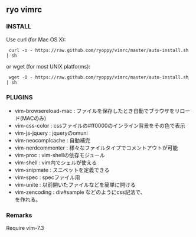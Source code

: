 ## ryo vimrc

### INSTALL

Use curl (for Mac OS X):

     curl -o - https://raw.github.com/ryoppy/vimrc/master/auto-install.sh | sh

or wget (for most UNIX platforms):

     wget -O - https://raw.github.com/ryoppy/vimrc/master/auto-install.sh | sh

### PLUGINS

* vim-browsereload-mac : ファイルを保存したとき自動でブラウザをリロード(MACのみ)
* vim-css-color : cssファイルの#ff0000のインライン背景をその色で表示
* vim-js-jquery : jqueryのomuni
* vim-neocomplcache : 自動補完
* vim-nerdcommenter : 様々なファイルタイプでコメントアウトが可能
* vim-proc : vim-shellの依存モジュール
* vim-shell : vim内でシェルが使える
* vim-snipmate : スニペットを定義できる
* vim-spec : specファイル用
* vim-unite : 以前開いたファイルなどを簡単に開ける
* vim-zencoding : div#sample などのようにcss記法で、<div id="sample"></div>を作れる。

### Remarks

Require vim-7.3
